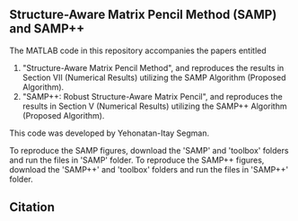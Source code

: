 ## Structure-Aware Matrix Pencil Method (SAMP) and SAMP++

The MATLAB code in this repository accompanies the papers entitled 
1. "Structure-Aware Matrix Pencil Method", and reproduces the results in Section VII (Numerical Results) utilizing the SAMP Algorithm (Proposed Algorithm).
2. "SAMP++: Robust Structure-Aware Matrix Pencil", and reproduces the results in Section V (Numerical Results) utilizing the SAMP++ Algorithm (Proposed Algorithm).

This code was developed by Yehonatan-Itay Segman.

To reproduce the SAMP figures, download the 'SAMP' and 'toolbox' folders and run the files in 'SAMP' folder.
To reproduce the SAMP++ figures, download the 'SAMP++' and 'toolbox' folders and run the files in 'SAMP++' folder.

## Citation
